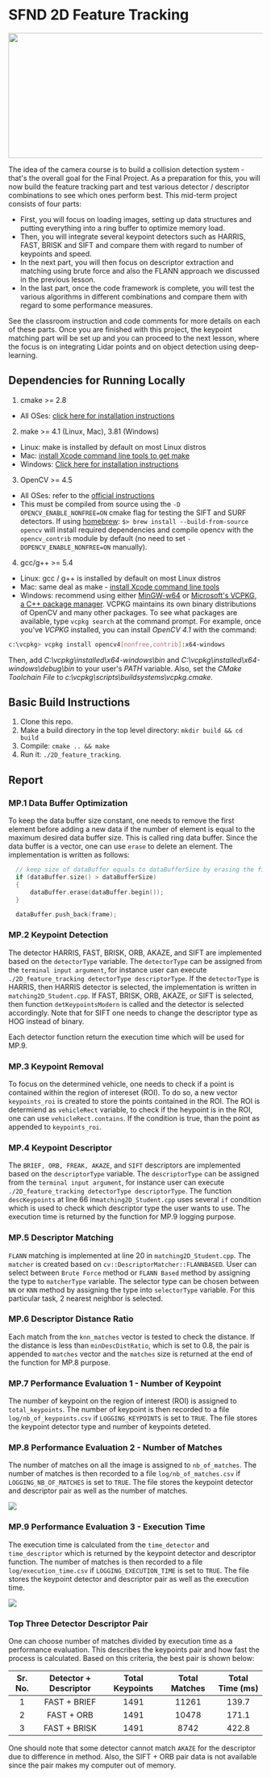 # SFND 2D Feature Tracking

<img src="images/keypoints.png" width="820" height="248" />

The idea of the camera course is to build a collision detection system - that's the overall goal for the Final Project. As a preparation for this, you will now build the feature tracking part and test various detector / descriptor combinations to see which ones perform best. This mid-term project consists of four parts:

* First, you will focus on loading images, setting up data structures and putting everything into a ring buffer to optimize memory load. 
* Then, you will integrate several keypoint detectors such as HARRIS, FAST, BRISK and SIFT and compare them with regard to number of keypoints and speed. 
* In the next part, you will then focus on descriptor extraction and matching using brute force and also the FLANN approach we discussed in the previous lesson. 
* In the last part, once the code framework is complete, you will test the various algorithms in different combinations and compare them with regard to some performance measures. 

See the classroom instruction and code comments for more details on each of these parts. Once you are finished with this project, the keypoint matching part will be set up and you can proceed to the next lesson, where the focus is on integrating Lidar points and on object detection using deep-learning. 

## Dependencies for Running Locally
1. cmake >= 2.8
 * All OSes: [click here for installation instructions](https://cmake.org/install/)

2. make >= 4.1 (Linux, Mac), 3.81 (Windows)
 * Linux: make is installed by default on most Linux distros
 * Mac: [install Xcode command line tools to get make](https://developer.apple.com/xcode/features/)
 * Windows: [Click here for installation instructions](http://gnuwin32.sourceforge.net/packages/make.htm)

3. OpenCV >= 4.5
 * All OSes: refer to the [official instructions](https://docs.opencv.org/master/df/d65/tutorial_table_of_content_introduction.html)
 * This must be compiled from source using the `-D OPENCV_ENABLE_NONFREE=ON` cmake flag for testing the SIFT and SURF detectors. If using [homebrew](https://brew.sh/): `$> brew install --build-from-source opencv` will install required dependencies and compile opencv with the `opencv_contrib` module by default (no need to set `-DOPENCV_ENABLE_NONFREE=ON` manually). 

4. gcc/g++ >= 5.4
  * Linux: gcc / g++ is installed by default on most Linux distros
  * Mac: same deal as make - [install Xcode command line tools](https://developer.apple.com/xcode/features/)
  * Windows: recommend using either [MinGW-w64](http://mingw-w64.org/doku.php/start) or [Microsoft's VCPKG, a C++ package manager](https://docs.microsoft.com/en-us/cpp/build/install-vcpkg?view=msvc-160&tabs=windows). VCPKG maintains its own binary distributions of OpenCV and many other packages. To see what packages are available, type `vcpkg search` at the command prompt. For example, once you've _VCPKG_ installed, you can install _OpenCV 4.1_ with the command:
```bash
c:\vcpkg> vcpkg install opencv4[nonfree,contrib]:x64-windows
```
Then, add *C:\vcpkg\installed\x64-windows\bin* and *C:\vcpkg\installed\x64-windows\debug\bin* to your user's _PATH_ variable. Also, set the _CMake Toolchain File_ to *c:\vcpkg\scripts\buildsystems\vcpkg.cmake*.


## Basic Build Instructions

1. Clone this repo.
2. Make a build directory in the top level directory: `mkdir build && cd build`
3. Compile: `cmake .. && make`
4. Run it: `./2D_feature_tracking`.

## Report
### MP.1 Data Buffer Optimization
To keep the data buffer size constant, one needs to remove the first element before adding a new data if the number of element is equal to the maximum desired data buffer size. This is called ring data buffer. Since the data buffer is a vector, one can use `erase` to delete an element. The implementation is written as follows:
```cpp
  // keep size of dataBuffer equals to dataBufferSize by erasing the first element
  if (dataBuffer.size() > dataBufferSize)
  {
      dataBuffer.erase(dataBuffer.begin());
  }

  dataBuffer.push_back(frame);
```

### MP.2 Keypoint Detection
The detector HARRIS, FAST, BRISK, ORB, AKAZE, and SIFT are implemented based on the `detectorType` variable. The `detectorType` can be assigned from the `terminal input argument`, for instance user can execute `./2D_feature_tracking detectorType descriptorType`. If the `detectorType` is HARRIS, then HARRIS detector is selected, the implementation is written in `matching2D_Student.cpp`. If FAST, BRISK, ORB, AKAZE, or SIFT is selected, then function `detKeypointsModern` is called and the detector is selected accordingly. Note that for SIFT one needs to change the descriptor type as HOG instead of binary.

Each detector function return the execution time which will be used for MP.9.

### MP.3 Keypoint Removal
To focus on the determined vehicle, one needs to check if a point is contained within the region of intereset (ROI). To do so, a new vector `keypoints_roi` is created to store the points contained in the ROI. The ROI is determiend as `vehicleRect` variable, to check if the heypoint is in the ROI, one can use `vehicleRect.contains`. If the condition is true, than the point as appended to `keypoints_roi`.

### MP.4 Keypoint Descriptor
The `BRIEF, ORB, FREAK, AKAZE`, and `SIFT` descriptors are implemented based on the `descriptorType` variable. The `descriptorType` can be assigned from the `terminal input argument`, for instance user can execute `./2D_feature_tracking detectorType descriptorType`. The function `descKeypoints` at line 66 in`matching2D_Student.cpp` uses several `if` condition which is used to check which descriptor type the user wants to use. The execution time is returned by the function for MP.9 logging purpose.

### MP.5 Descriptor Matching
`FLANN` matching is implemented at line 20 in `matching2D_Student.cpp`. The `matcher` is created based on `cv::DescriptorMatcher::FLANNBASED`. User can select between `Brute Force` method or `FLANN Based` method by assigning the type to `matcherType` variable.
The selector type can be chosen between `NN` or `KNN` method by assigning the type into `selectorType` variable. For this particular task, 2 nearest neighbor is selected.

### MP.6 Descriptor Distance Ratio

Each match from the `knn_matches` vector is tested to check the distance. If the distance is less than `minDescDistRatio`, which is set to 0.8, the pair is appended to `matches` vector and the `matches` size is returned at the end of the function for MP.8 purpose.

### MP.7 Performance Evaluation 1 - Number of Keypoint

The number of keypoint on the region of interest (ROI) is assigned to `total_keypoints`. The number of keypoint is then recorded to a file `log/nb_of_keypoints.csv` if `LOGGING_KEYPOINTS` is set to `TRUE`. The file stores the keypoint detector type and number of keypoints deteted.

### MP.8 Performance Evaluation 2 - Number of Matches

The number of matches on all the image is assigned to `nb_of_matches`. The number of matches is then recorded to a file `log/nb_of_matches.csv` if `LOGGING_NB_OF_MATCHES` is set to `TRUE`. The file stores the keypoint detector and descriptor pair as well as the number of matches.

<img src="images/nb_of_matches.png"/>

### MP.9 Performance Evaluation 3 - Execution Time
The execution time is calculated from the `time_detector` and `time_descriptor` which is returned by the keypoint detector and descriptor function. The number of matches is then recorded to a file `log/execution_time.csv` if `LOGGING_EXECUTION_TIME` is set to `TRUE`. The file stores the keypoint detector and descriptor pair as well as the execution time.

<img src="images/execution_time.png"/>

### Top Three Detector Descriptor Pair
One can choose number of matches divided by execution time as a performance evaluation. This describes the keypoints pair and how fast the process is calculated. Based on this criteria, the best pair is shown below:

|Sr. No. | Detector + Descriptor |Total Keypoints |Total Matches |Total Time (ms) |
|:---:|:---:|:----:|:-----:|:-----:|
|1 | FAST + BRIEF |1491 |11261 |139.7 |
|2 | FAST + ORB |1491 |10478 |171.1 |
|3 | FAST + BRISK |1491 |8742 |422.8 |

One should note that some detector cannot match `AKAZE` for the descriptor due to difference in method. Also, the SIFT + ORB pair data is not available since the pair makes my computer out of memory.


